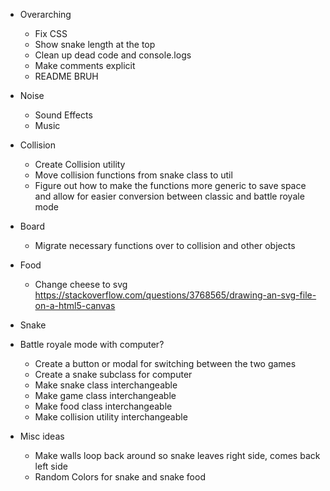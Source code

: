 * Overarching
  - Fix CSS
  - Show snake length at the top
  - Clean up dead code and console.logs
  - Make comments explicit
  - README BRUH

* Noise
  - Sound Effects
  - Music

* Collision
  <!-- -Collision with food...??? -->
  - Create Collision utility
  - Move collision functions from snake class to util
  - Figure out how to make the functions more generic to save space and allow for easier conversion between classic and battle royale mode

* Board
  - Migrate necessary functions over to collision and other objects

* Food
  <!-- -Only one ever in play -->
  <!-- -Random location generation -->
  <!-- - Draw -->
  - Change cheese to svg https://stackoverflow.com/questions/3768565/drawing-an-svg-file-on-a-html5-canvas

* Snake
  <!-- - Move middle function to setting or generic util file--this one only if I have a few other functions that I could move over -->

* Battle royale mode with computer?
  - Create a button or modal for switching between the two games
  - Create a snake subclass for computer
  - Make snake class interchangeable
  - Make game class interchangeable
  - Make food class interchangeable
  - Make collision utility interchangeable

* Misc ideas
  - Make walls loop back around so snake leaves right side, comes back left side
  - Random Colors for snake and snake food
